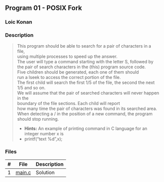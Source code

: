 ## Program 01 - POSIX Fork

### Loic Konan

### Description

> This program should be able to search for a pair of characters in a file,<br>
> using multiple processes to speed up the answer.<br>
> The user will type a command starting with the letter S, 
> followed by the pair of search characters in the (this) program source code.<br>
> Five children should be generated, each one of them should<br>
> run a lseek to access the correct portion of the file.<br>
> The first child will search the first 1/5 of the file, the second the next 1/5 and so on.<br> 
> We will assume that the pair of searched characters will never happen in the<br>
> boundary of the file sections. Each child will report<br>
> how many time the pair of characters was found in its searched area.<br>
> When detecting a / in the position of a new command, the program should stop running.
>
> - **Hints:** An example of printing command in C language for an integer number x
is
> - printf(“text %d”,x);

### Files

|   #   | File             | Description |
| :---: | ---------------- | ----------- |
|   1   | [main.c](main.c) | Solution    |
